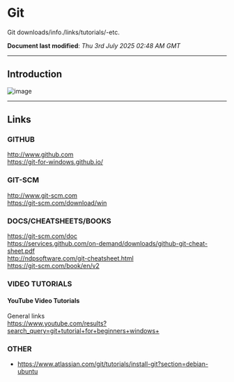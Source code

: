# Git
Git downloads/info./links/tutorials/-etc.

**Document last modified**: *Thu 3rd July 2025 02:48 AM GMT*   

-----

## Introduction

![image](https://github.com/user-attachments/assets/8e2ef1c6-2e79-40cc-a5c6-39ffa047ca14)


-----

## Links

### GITHUB

http://www.github.com  
https://git-for-windows.github.io/  

### GIT-SCM

http://www.git-scm.com  
https://git-scm.com/download/win  

### DOCS/CHEATSHEETS/BOOKS

https://git-scm.com/doc  
https://services.github.com/on-demand/downloads/github-git-cheat-sheet.pdf  
http://ndpsoftware.com/git-cheatsheet.html  
https://git-scm.com/book/en/v2  

### VIDEO TUTORIALS

#### YouTube Video Tutorials

General links  
https://www.youtube.com/results?search_query=git+tutorial+for+beginners+windows+  

### OTHER

- https://www.atlassian.com/git/tutorials/install-git?section=debian-ubuntu
